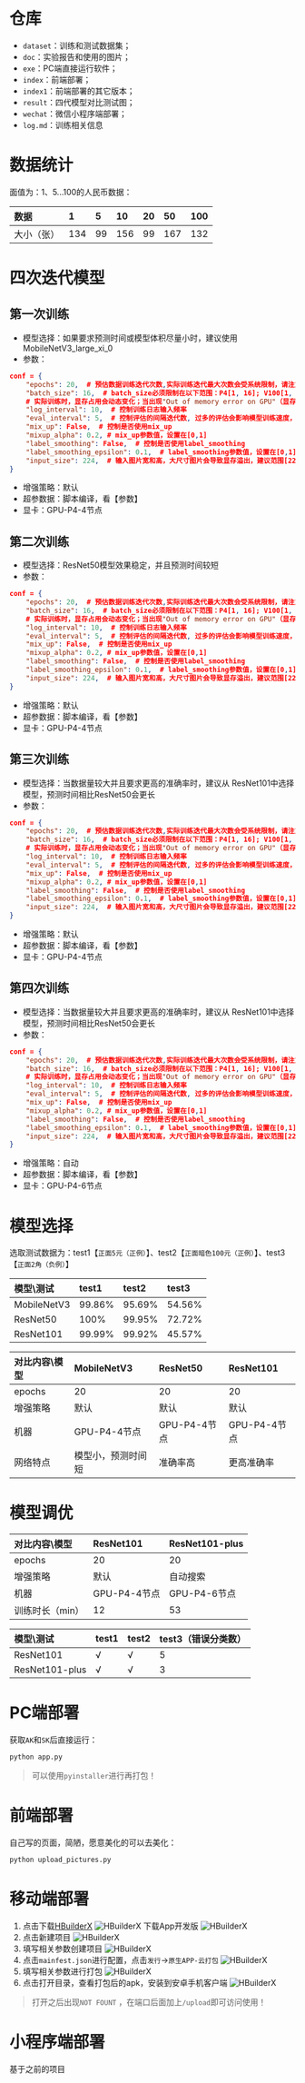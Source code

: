 # 仓库

- `dataset`：训练和测试数据集；
- `doc`：实验报告和使用的图片；
- `exe`：PC端直接运行软件；
- `index`：前端部署；
- `index1`：前端部署的其它版本；
- `result`：四代模型对比测试图；
- `wechat`：微信小程序端部署；
- `log.md`：训练相关信息

# 数据统计

面值为：1、5...100的人民币数据：

|数据|1|5|10|20|50|100|
|:-|:-|:-|:-|:-|:-|:-|
|大小（张）|134|99|156|99|167|132|

# 四次迭代模型

## 第一次训练

- 模型选择：如果要求预测时间或模型体积尽量小时，建议使用 MobileNetV3_large_xi_0
- 参数：
```json
conf = {
    "epochs": 20,  # 预估数据训练迭代次数,实际训练迭代最大次数会受系统限制，请注意日志输出
    "batch_size": 16,  # batch_size必须限制在以下范围：P4[1, 16]; V100[1, 32]; P40[1, 32];
    # 实际训练时，显存占用会动态变化；当出现"Out of memory error on GPU"（显存不足）错误时，请适当减少batch_size
    "log_interval": 10,  # 控制训练日志输入频率
    "eval_interval": 5,  # 控制评估的间隔迭代数, 过多的评估会影响模型训练速度，过少的评估会影响最优指标模型的挑选。
    "mix_up": False,  # 控制是否使用mix_up
    "mixup_alpha": 0.2, # mix_up参数值，设置在[0,1]
    "label_smoothing": False,  # 控制是否使用label_smoothing
    "label_smoothing_epsilon": 0.1,  # label_smoothing参数值，设置在[0,1]
    "input_size": 224,  # 输入图片宽和高，大尺寸图片会导致显存溢出，建议范围[224,448]
}
```
- 增强策略：默认
- 超参数据：脚本编译，看【参数】
- 显卡：GPU-P4-4节点

## 第二次训练

- 模型选择：ResNet50模型效果稳定，并且预测时间较短
- 参数：
```json
conf = {
    "epochs": 20,  # 预估数据训练迭代次数,实际训练迭代最大次数会受系统限制，请注意日志输出
    "batch_size": 16,  # batch_size必须限制在以下范围：P4[1, 16]; V100[1, 32]; P40[1, 32];
    # 实际训练时，显存占用会动态变化；当出现"Out of memory error on GPU"（显存不足）错误时，请适当减少batch_size
    "log_interval": 10,  # 控制训练日志输入频率
    "eval_interval": 5,  # 控制评估的间隔迭代数, 过多的评估会影响模型训练速度，过少的评估会影响最优指标模型的挑选。
    "mix_up": False,  # 控制是否使用mix_up
    "mixup_alpha": 0.2, # mix_up参数值，设置在[0,1]
    "label_smoothing": False,  # 控制是否使用label_smoothing
    "label_smoothing_epsilon": 0.1,  # label_smoothing参数值，设置在[0,1]
    "input_size": 224,  # 输入图片宽和高，大尺寸图片会导致显存溢出，建议范围[224,448]
}
```
- 增强策略：默认
- 超参数据：脚本编译，看【参数】
- 显卡：GPU-P4-4节点

## 第三次训练

- 模型选择：当数据量较大并且要求更高的准确率时，建议从 ResNet101中选择模型，预测时间相比ResNet50会更长
- 参数：
```json
conf = {
    "epochs": 20,  # 预估数据训练迭代次数,实际训练迭代最大次数会受系统限制，请注意日志输出
    "batch_size": 16,  # batch_size必须限制在以下范围：P4[1, 16]; V100[1, 32]; P40[1, 32];
    # 实际训练时，显存占用会动态变化；当出现"Out of memory error on GPU"（显存不足）错误时，请适当减少batch_size
    "log_interval": 10,  # 控制训练日志输入频率
    "eval_interval": 5,  # 控制评估的间隔迭代数, 过多的评估会影响模型训练速度，过少的评估会影响最优指标模型的挑选。
    "mix_up": False,  # 控制是否使用mix_up
    "mixup_alpha": 0.2, # mix_up参数值，设置在[0,1]
    "label_smoothing": False,  # 控制是否使用label_smoothing
    "label_smoothing_epsilon": 0.1,  # label_smoothing参数值，设置在[0,1]
    "input_size": 224,  # 输入图片宽和高，大尺寸图片会导致显存溢出，建议范围[224,448]
}
```
- 增强策略：默认
- 超参数据：脚本编译，看【参数】
- 显卡：GPU-P4-4节点

## 第四次训练

- 模型选择：当数据量较大并且要求更高的准确率时，建议从 ResNet101中选择模型，预测时间相比ResNet50会更长
- 参数：
```json
conf = {
    "epochs": 20,  # 预估数据训练迭代次数,实际训练迭代最大次数会受系统限制，请注意日志输出
    "batch_size": 16,  # batch_size必须限制在以下范围：P4[1, 16]; V100[1, 32]; P40[1, 32];
    # 实际训练时，显存占用会动态变化；当出现"Out of memory error on GPU"（显存不足）错误时，请适当减少batch_size
    "log_interval": 10,  # 控制训练日志输入频率
    "eval_interval": 5,  # 控制评估的间隔迭代数, 过多的评估会影响模型训练速度，过少的评估会影响最优指标模型的挑选。
    "mix_up": False,  # 控制是否使用mix_up
    "mixup_alpha": 0.2, # mix_up参数值，设置在[0,1]
    "label_smoothing": False,  # 控制是否使用label_smoothing
    "label_smoothing_epsilon": 0.1,  # label_smoothing参数值，设置在[0,1]
    "input_size": 224,  # 输入图片宽和高，大尺寸图片会导致显存溢出，建议范围[224,448]
}
```
- 增强策略：自动
- 超参数据：脚本编译，看【参数】
- 显卡：GPU-P4-6节点

# 模型选择

选取测试数据为：test1【`正面5元（正例）`】、test2【`正面暗色100元（正例）`】、test3【`正面2角（负例）`】

|模型\测试|test1|test2|test3|
|:-|:-|:-|:-|
|MobileNetV3|99.86%|95.69%|54.56%|
|ResNet50|100%|99.95%|72.72%|
|ResNet101|99.99%|99.92%|45.57%|

|对比内容\模型|MobileNetV3|ResNet50|ResNet101|
|:-|:-|:-|:-|
|epochs|20|20|20|
|增强策略|默认|默认|默认|
|机器|GPU-P4-4节点|GPU-P4-4节点|GPU-P4-4节点|
|网络特点|模型小，预测时间短|准确率高|更高准确率|

# 模型调优

|对比内容\模型|ResNet101|ResNet101-plus|
|:-|:-|:-|
|epochs|20|20|
|增强策略|默认|自动搜索|
|机器|GPU-P4-4节点|GPU-P4-6节点|
|训练时长（min）|12|53|


|模型\测试|test1|test2|test3（错误分类数）|
|:-|:-|:-|:-|
|ResNet101|√|√|5|
|ResNet101-plus|√|√|3|

# PC端部署

获取`AK`和`SK`后直接运行：
```python
python app.py
```

> 可以使用`pyinstaller`进行再打包！

# 前端部署

自己写的页面，简陋，愿意美化的可以去美化：
```python
python upload_pictures.py
```

# 移动端部署

1. 点击下载[HBuilderX](https://www.dcloud.io/hbuilderx.html)
![HBuilderX](./img/hbuilderx.png)
下载App开发版
![HBuilderX](./img/hbuilderx1.png)
2. 点击新建项目
![HBuilderX](./img/hbuilderx2.png)
3. 填写相关参数创建项目
![HBuilderX](./img/hbuilderx3.png)
4. 点击`mainfest.json`进行配置，点击`发行`->`原生APP-云打包`
![HBuilderX](./img/hbuilderx4.png)
5. 填写相关参数进行打包
![HBuilderX](./img/hbuilderx5.png)
6. 点击打开目录，查看打包后的apk，安装到安卓手机客户端
![HBuilderX](./img/hbuilderx6.png)

> 打开之后出现`NOT FOUNT` ，在端口后面加上`/upload`即可访问使用！

# 小程序端部署

基于之前的项目







